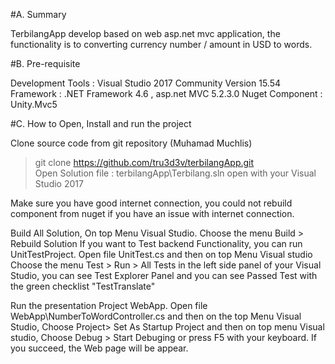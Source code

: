#A. Summary 

TerbilangApp develop based on web asp.net mvc application, the functionality is to converting currency number / amount in USD to words. 

#B. Pre-requisite  

Development Tools : Visual Studio 2017 Community Version 15.54
Framework : .NET Framework 4.6 ,  asp.net MVC 5.2.3.0
Nuget Component : Unity.Mvc5


#C. How to Open, Install  and run the project


Clone source code from git repository (Muhamad Muchlis)

> git clone https://github.com/tru3d3v/terbilangApp.git	 
Open Solution file : terbilangApp\Terbilang.sln open with your Visual Studio 2017 

Make sure you have good internet connection, you could not rebuild component from nuget if you have an issue with internet connection.

Build All Solution,  On top Menu Visual Studio. Choose the menu Build > Rebuild Solution
If you want to Test backend Functionality, you can run UnitTestProject.  Open file UnitTest.cs and then on top Menu Visual studio Choose the menu Test > Run > All Tests in the left side panel of your Visual Studio, you can see Test Explorer Panel and you can see Passed Test with the green checklist "TestTranslate" 


Run the presentation Project WebApp. Open file WebApp\NumberToWordController.cs and then on the top Menu Visual Studio, Choose Project> Set As Startup Project and then on top menu Visual studio, Choose Debug > Start Debuging or press F5 with your keyboard. If you succeed, the Web page will be appear.  
